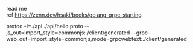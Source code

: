 read me  
ref https://zenn.dev/hsaki/books/golang-grpc-starting


protoc -I=./api ./api/hello.proto --js_out=import_style=commonjs:./client/generated --grpc-web_out=import_style=commonjs,mode=grpcwebtext:./client/generated